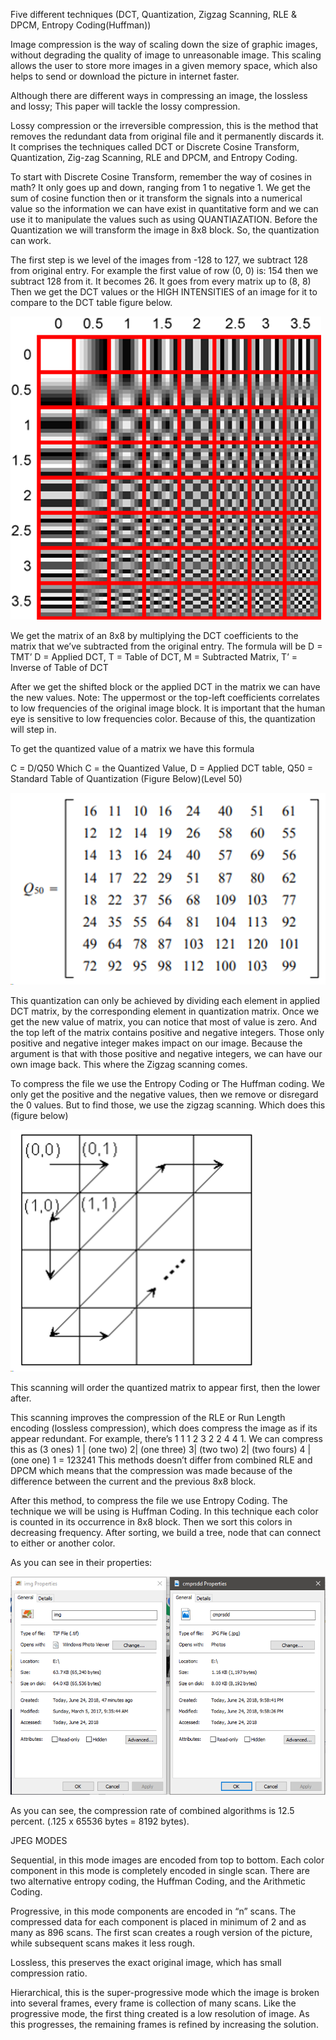 Five different techniques (DCT, Quantization, Zigzag Scanning, RLE & DPCM, Entropy Coding(Huffman))

Image compression is the way of scaling down the size of graphic images, without degrading the quality of image to unreasonable image. This scaling allows the user to store more images in a given memory space, which also helps to send or download the picture in internet faster.

Although there are different ways in compressing an image, the lossless and lossy; This paper will tackle the lossy compression.

Lossy compression or the irreversible compression, this is the method that removes the redundant data from original file and it permanently discards it. It comprises the techniques called DCT or Discrete Cosine Transform, Quantization, Zig-zag Scanning, RLE and DPCM, and Entropy Coding.

To start with Discrete Cosine Transform, remember the way of cosines in math? It only goes up and down, ranging from 1 to negative 1. We get the sum of cosine function then or it transform the signals into a numerical value so the information we can have exist in quantitative form and we can use it to manipulate the values such as using QUANTIAZATION. Before the Quantization we will transform the image in 8x8 block. So, the quantization can work.

The first step is we level of the images from -128 to 127, we subtract 128 from original entry. For example the first value of row (0, 0) is: 154 then we subtract 128 from it. It becomes 26. It goes from every matrix up to (8, 8) Then we get the DCT values or the HIGH INTENSITIES of an image for it to compare to the DCT table figure below. 


![alt](<Images/1.png>)

We get the matrix of an 8x8 by multiplying the DCT coefficients to the matrix that we’ve subtracted from the original entry. The formula will be
D = TMT’
D = Applied DCT, T = Table of DCT, M = Subtracted Matrix, T’ = Inverse of Table of DCT

After we get the shifted block or the applied DCT in the matrix we can have the new values. Note: The uppermost or the top-left coefficients correlates to low frequencies of the original image block. It is important that the human eye is sensitive to low frequencies color. Because of this, the quantization will step in. 

To get the quantized value of a matrix we have this formula

C = D/Q50
Which C = the Quantized Value, D = Applied DCT table, Q50 = Standard Table of Quantization (Figure Below)(Level 50)

![alt](<Images/2.png>)

This quantization can only be achieved by dividing each element in applied DCT matrix, by the corresponding element in quantization matrix.  Once we get the new value of matrix, you can notice that most of value is zero. And the top left of the matrix contains positive and negative integers. Those only positive and negative integer makes impact on our image. Because the argument is that with those positive and negative integers, we can have our own image back. This where the Zigzag scanning comes.

To compress the file we use the Entropy Coding or The Huffman coding. We only get the positive and the negative values, then we remove or disregard the 0 values. But to find those, we use the zigzag scanning. Which does this (figure below)

![alt](<Images/3.png>)

This scanning will order the quantized matrix to appear first, then the lower after.

This scanning improves the compression of the RLE or Run Length encoding (lossless compression), which does compress the image as if its appear redundant. For example, there’s 1 1 1 2 3 2 2 4 4 1. We can compress this as (3 ones) 1 | (one two) 2| (one three) 3| (two two) 2| (two fours) 4 | (one one) 1 = 123241
This methods doesn’t differ from combined RLE and DPCM which means that the compression was made because of the difference between the current and the previous 8x8 block. 

After this method, to compress the file we use Entropy Coding. The technique we will be using is Huffman Coding. In this technique each color is counted in its occurrence in 8x8 block. Then we sort this colors in decreasing frequency. After sorting, we build a tree, node that can connect to either or another color.

As you can see in their properties: 

![alt](<Images/4.png>)

As you can see, the compression rate of combined algorithms is 12.5 percent. (.125 x 65536 bytes  = 8192 bytes).

JPEG MODES

Sequential, in this mode images are encoded from top to bottom. Each color component in this mode is completely encoded in single scan. There are two alternative entropy coding, the Huffman Coding, and the Arithmetic Coding.

Progressive, in this mode components are encoded in “n” scans. The compressed data for each component is placed in minimum of 2 and as many as 896 scans. The first scan creates a rough version of the picture, while subsequent scans makes it less rough.

Lossless, this preserves the exact original image, which has small compression ratio.

Hierarchical, this is the super-progressive mode which the image is broken into several frames, every frame is collection of many scans. Like the progressive mode, the first thing created is a low resolution of image. As this progresses, the remaining frames is refined by increasing the solution.

